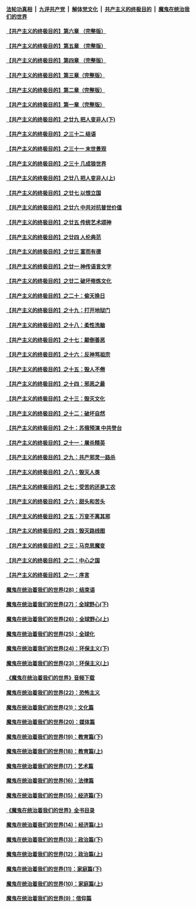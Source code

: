 ####  [法轮功真相](../../../../basic/blob/master/README.md?t=02240552) &nbsp;|&nbsp; [九评共产党](../../../../9ping.md/blob/master/README.md?t=02240552) &nbsp;|&nbsp; [解体党文化](../../../../jtdwh.md/blob/master/README.md?t=02240552)  &nbsp;|&nbsp; [共产主义的终极目的](../../../../gczydzjmd.md/blob/master/README.md?t=02240552) &nbsp;|&nbsp; [魔鬼在统治我们的世界](../../../../mgztzwmdsj.md/blob/master/README.md?t=02240552) 

#### [【共产主义的终极目的】第六章 （完整版）](../pages/nsc422/n11428913.md?t=02240552) 

#### [【共产主义的终极目的】第五章 （完整版）](../pages/nsc422/n11428912.md?t=02240552) 

#### [【共产主义的终极目的】第四章 （完整版）](../pages/nsc422/n11428907.md?t=02240552) 

#### [【共产主义的终极目的】第三章（完整版）](../pages/nsc422/n11428848.md?t=02240552) 

#### [【共产主义的终极目的】第二章（完整版）](../pages/nsc422/n11428831.md?t=02240552) 

#### [【共产主义的终极目的】第一章（完整版）](../pages/nsc422/n11417651.md?t=02240552) 

#### [【共产主义的终极目的】之廿九 把人变非人(下)](../pages/nsc422/n11344140.md?t=02240552) 

#### [【共产主义的终极目的】之三十二 结语](../pages/nsc422/n11360535.md?t=02240552) 

#### [【共产主义的终极目的】之三十一 末世景观](../pages/nsc422/n11351129.md?t=02240552) 

#### [【共产主义的终极目的】之三十 几成狼世界](../pages/nsc422/n11348280.md?t=02240552) 

#### [【共产主义的终极目的】之廿八 把人变非人(上)](../pages/nsc422/n11340492.md?t=02240552) 

#### [【共产主义的终极目的】之廿七 以恨立国](../pages/nsc422/n11336944.md?t=02240552) 

#### [【共产主义的终极目的】之廿六 中共对抗普世价值](../pages/nsc422/n11324785.md?t=02240552) 

#### [【共产主义的终极目的】之廿五 传统艺术颂神](../pages/nsc422/n11296396.md?t=02240552) 

#### [【共产主义的终极目的】之廿四 人伦典范](../pages/nsc422/n11296397.md?t=02240552) 

#### [【共产主义的终极目的】之廿三 富而有德](../pages/nsc422/n11283598.md?t=02240552) 

#### [【共产主义的终极目的】之廿一 神传语言文字](../pages/nsc422/n11263265.md?t=02240552) 

#### [【共产主义的终极目的】之廿二 破坏修炼文化](../pages/nsc422/n11245728.md?t=02240552) 

#### [【共产主义的终极目的】之二十：偷天换日](../pages/nsc422/n11238846.md?t=02240552) 

#### [【共产主义的终极目的】之十九：打开地狱门](../pages/nsc422/n11206376.md?t=02240552) 

#### [【共产主义的终极目的】之十八：柔性洗脑](../pages/nsc422/n11199994.md?t=02240552) 

#### [【共产主义的终极目的】之十七：颠倒善恶](../pages/nsc422/n11179782.md?t=02240552) 

#### [【共产主义的终极目的】之十六：反神骂祖宗](../pages/nsc422/n11166798.md?t=02240552) 

#### [【共产主义的终极目的】之十五：毁人不倦](../pages/nsc422/n11166792.md?t=02240552) 

#### [【共产主义的终极目的】之十四：邪恶之最](../pages/nsc422/n11150249.md?t=02240552) 

#### [【共产主义的终极目的】之十三：毁灭文化](../pages/nsc422/n11135227.md?t=02240552) 

#### [【共产主义的终极目的】之十二：破坏自然](../pages/nsc422/n11135214.md?t=02240552) 

#### [【共产主义的终极目的】之十：苏俄预演 中共登台](../pages/nsc422/n11118424.md?t=02240552) 

#### [【共产主义的终极目的】之十一：屠杀精英](../pages/nsc422/n11118442.md?t=02240552) 

#### [【共产主义的终极目的】之九：共产邪灵一路杀](../pages/nsc422/n11114139.md?t=02240552) 

#### [【共产主义的终极目的】之八：毁灭人类](../pages/nsc422/n11108503.md?t=02240552) 

#### [【共产主义的终极目的】之七：受苦的还是工农](../pages/nsc422/n11101809.md?t=02240552) 

#### [【共产主义的终极目的】之六：甜头和苦头](../pages/nsc422/n11096971.md?t=02240552) 

#### [【共产主义的终极目的】之五：万变不离其邪](../pages/nsc422/n11091285.md?t=02240552) 

#### [【共产主义的终极目的】之四：毁灭路线图](../pages/nsc422/n11086284.md?t=02240552) 

#### [【共产主义的终极目的】之三：马克思魔变](../pages/nsc422/n11061941.md?t=02240552) 

#### [【共产主义的终极目的】之二：中心之国](../pages/nsc422/n11047728.md?t=02240552) 

#### [【共产主义的终极目的】之一：序言](../pages/nsc422/n11086077.md?t=02240552) 

#### [魔鬼在统治着我们的世界(28)：结束语](../pages/nsc422/n10936246.md?t=02240552) 

#### [魔鬼在统治着我们的世界(27)：全球野心(下)](../pages/nsc422/n10928319.md?t=02240552) 

#### [魔鬼在统治着我们的世界(26)：全球野心(上)](../pages/nsc422/n10900318.md?t=02240552) 

#### [魔鬼在统治着我们的世界(25)：全球化](../pages/nsc422/n10788205.md?t=02240552) 

#### [魔鬼在统治着我们的世界(24)：环保主义(下)](../pages/nsc422/n10695307.md?t=02240552) 

#### [魔鬼在统治着我们的世界(23)：环保主义(上)](../pages/nsc422/n10688613.md?t=02240552) 

#### [《魔鬼在统治着我们的世界》音频下载](../pages/nsc422/n10635553.md?t=02240552) 

#### [魔鬼在统治着我们的世界(22)：恐怖主义](../pages/nsc422/n10614727.md?t=02240552) 

#### [魔鬼在统治着我们的世界(21)：文化篇](../pages/nsc422/n10597706.md?t=02240552) 

#### [魔鬼在统治着我们的世界(20)：媒体篇](../pages/nsc422/n10586579.md?t=02240552) 

#### [魔鬼在统治着我们的世界(19)：教育篇(下)](../pages/nsc422/n10564808.md?t=02240552) 

#### [魔鬼在统治着我们的世界(18)：教育篇(上)](../pages/nsc422/n10526970.md?t=02240552) 

#### [魔鬼在统治着我们的世界(17)：艺术篇](../pages/nsc422/n10499093.md?t=02240552) 

#### [魔鬼在统治着我们的世界(16)：法律篇](../pages/nsc422/n10485969.md?t=02240552) 

#### [魔鬼在统治着我们的世界(15)：经济篇(下)](../pages/nsc422/n10469975.md?t=02240552) 

#### [《魔鬼在统治着我们的世界》全书目录](../pages/nsc422/n10464261.md?t=02240552) 

#### [魔鬼在统治着我们的世界(14)：经济篇(上)](../pages/nsc422/n10457370.md?t=02240552) 

#### [魔鬼在统治着我们的世界(13)：政治篇(下)](../pages/nsc422/n10448270.md?t=02240552) 

#### [魔鬼在统治着我们的世界(12)：政治篇(上)](../pages/nsc422/n10444576.md?t=02240552) 

#### [魔鬼在统治着我们的世界(11)：家庭篇(下)](../pages/nsc422/n10440961.md?t=02240552) 

#### [魔鬼在统治着我们的世界(10)：家庭篇(上)](../pages/nsc422/n10435448.md?t=02240552) 

#### [魔鬼在统治着我们的世界(9)：信仰篇](../pages/nsc422/n10432159.md?t=02240552) 

